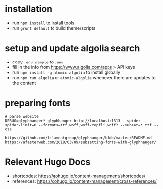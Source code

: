 # installation

- run `npm install` to install tools
- run `grunt default` to build theme/scripts

# setup and update algolia search

- copy `.env.sample` to `.env`
- fill in the info from https://www.algolia.com/apps &gt; API keys
- run `npm install -g atomic-algolia` to install globally 
- run `npm run algolia` or `atomic-algolia` whenever there are updates to the content

# preparing fonts

```
# parse website
DEBUG=glyphhanger* glyphhanger http://localhost:1313 --spider --spider-limit=0 --formats=ttf,woff,woff-zopfli,woff2 --subset=*.ttf --css

https://github.com/filamentgroup/glyphhanger/blob/master/README.md
https://afasterweb.com/2018/03/09/subsetting-fonts-with-glyphhanger/
```

# Relevant Hugo Docs

- shortcodes: https://gohugo.io/content-management/shortcodes/
- references: https://gohugo.io/content-management/cross-references/
